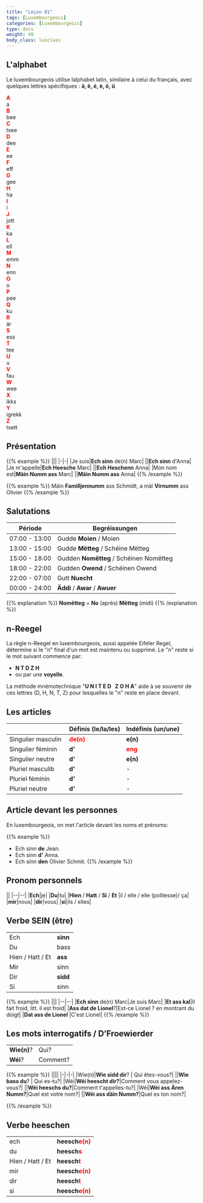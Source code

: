 ```yaml
---
title: "Leçon 01"
tags: [Luxembourgeois]
categories: [Luxembourgeois]
type: docs
weight: 40
body_class: luxclass
---
```



## L'alphabet

Le luxembourgeois utilise lalphabet latin, similaire à celui du français, avec quelques lettres spécifiques : **ä, ë, é, è, ö, ü**



<div class="container">
  <div class="row text-center">
    <div class="col-3 col-sm-2 col-md-1 mb-3"><span style="color: red;font-weight: bold;">A</span> <br> a</div>
    <div class="col-3 col-sm-2 col-md-1 mb-3"><span style="color: red;font-weight: bold;">B</span> <br> bee</div>
    <div class="col-3 col-sm-2 col-md-1 mb-3"><span style="color: red;font-weight: bold;">C</span> <br> tsee</div>
    <div class="col-3 col-sm-2 col-md-1 mb-3"><span style="color: red;font-weight: bold;">D</span> <br> dee</div>
    <div class="col-3 col-sm-2 col-md-1 mb-3"><span style="color: red;font-weight: bold;">E</span> <br> ee</div>
    <div class="col-3 col-sm-2 col-md-1 mb-3"><span style="color: red;font-weight: bold;">F</span> <br> eff</div>
    <div class="col-3 col-sm-2 col-md-1 mb-3"><span style="color: red;font-weight: bold;">G</span> <br> gee</div>
    <div class="col-3 col-sm-2 col-md-1 mb-3"><span style="color: red;font-weight: bold;">H</span> <br> ha</div>
    <div class="col-3 col-sm-2 col-md-1 mb-3"><span style="color: red;font-weight: bold;">I</span> <br> i</div>
    <div class="col-3 col-sm-2 col-md-1 mb-3"><span style="color: red;font-weight: bold;">J</span> <br> jott</div>
    <div class="col-3 col-sm-2 col-md-1 mb-3"><span style="color: red;font-weight: bold;">K</span> <br> ka</div>
    <div class="col-3 col-sm-2 col-md-1 mb-3"><span style="color: red;font-weight: bold;">L</span> <br> ell</div>
    <div class="col-3 col-sm-2 col-md-1 mb-3"><span style="color: red;font-weight: bold;">M</span> <br> emm</div>
    <div class="col-3 col-sm-2 col-md-1 mb-3"><span style="color: red;font-weight: bold;">N</span> <br> enn</div>
    <div class="col-3 col-sm-2 col-md-1 mb-3"><span style="color: red;font-weight: bold;">O</span> <br> o</div>
    <div class="col-3 col-sm-2 col-md-1 mb-3"><span style="color: red;font-weight: bold;">P</span> <br> pee</div>
    <div class="col-3 col-sm-2 col-md-1 mb-3"><span style="color: red;font-weight: bold;">Q</span> <br> ku</div>
    <div class="col-3 col-sm-2 col-md-1 mb-3"><span style="color: red;font-weight: bold;">R</span> <br> är</div>
    <div class="col-3 col-sm-2 col-md-1 mb-3"><span style="color: red;font-weight: bold;">S</span> <br> ess</div>
    <div class="col-3 col-sm-2 col-md-1 mb-3"><span style="color: red;font-weight: bold;">T</span> <br> tee</div>
    <div class="col-3 col-sm-2 col-md-1 mb-3"><span style="color: red;font-weight: bold;">U</span> <br> u</div>
    <div class="col-3 col-sm-2 col-md-1 mb-3"><span style="color: red;font-weight: bold;">V</span> <br> fau</div>
    <div class="col-3 col-sm-2 col-md-1 mb-3"><span style="color: red;font-weight: bold;">W</span> <br> wee</div>
    <div class="col-3 col-sm-2 col-md-1 mb-3"><span style="color: red;font-weight: bold;">X</span> <br> ikks</div>
    <div class="col-3 col-sm-2 col-md-1 mb-3"><span style="color: red;font-weight: bold;">Y</span> <br> igrekk</div>
    <div class="col-3 col-sm-2 col-md-1 mb-3"><span style="color: red;font-weight: bold;">Z</span> <br> tsett</div>
  </div>
</div>





## Présentation

{{% example %}}
|||
|-|-|
|Je suis|**Ech sinn** de(n) Marc|
||**Ech sinn** d'Anna|
|Je m'appelle|**Ech Heesche** Marc|
||**Ech Heschenn** Anna|
|Mon nom est|**Mäin Numm ass** Marc|
||**Mäin Numm ass** Anna|
{{% /example %}}


{{% example %}}
Mäin **Familljennumm** ass Schmidt, a mäi **Virnumm** ass Olivier
{{% /example %}}


## Salutations

|Période|Begréissungen|
|--|--|
|07:00 - 13:00|Gudde **Moien** / Moien|
|13:00 - 15:00|Gudde **Mëtteg** / Schéine Mëtteg|
|15:00 - 18:00|Gudden **Nomëtteg** / Schéinen Nomëtteg|
|18:00 - 22:00|Gudden **Owend** / Schéinen Owend|
|22:00 - 07:00|Gutt **Nuecht**|
|00:00 - 24:00 | **Äddi** / **Awar** / **Awuer** |

{{% explanation %}}
**Nomëtteg** = **No** (après) **Mëtteg** (midi)
{{% /explanation %}}

## n-Reegel

La règle n-Reegel en luxembourgeois, aussi appelée Eifeler Regel, détermine si le "n" final d'un mot est maintenu ou supprimé. Le "n" reste si le mot suivant commence par:
- **N T D Z H**
- ou par une **voyelle**. 

La méthode mnémotechnique "**U&nbsp;N&nbsp;I&nbsp;T&nbsp;E&nbsp;D&nbsp;&nbsp;&nbsp;Z&nbsp;O&nbsp;H&nbsp;A**" aide à se souvenir de ces lettres (D, H, N, T, Z) pour lesquelles le "n" reste en place devant.

## Les articles 

||Définis (le/la/les)|Indéfinis (un/une)|
|--|--|--|
|Singulier masculin |**<font color=red>de(n)</font>**|**e(n)**|
|Singulier féminin |**d'** |**<font color=red>eng</font>**|
|Singulier neutre |**d'** |**e(n)**|
|Pluriel masculib |**d'**|-|
|Pluriel féminin |**d'**|-|
|Pluriel neutre |**d'**|-|



## Article devant les personnes 

En luxembourgeois, on met l'article devant les noms et prénoms: 

{{% example %}}
- Ech sinn **de** Jean.
- Ech sinn **d'** Anna.
- Ech sinn **den** Olivier Schmit.
{{% /example %}}

## Pronom personnels

||
|--|--|
|**Ech**|je|
|**Du**|tu|
|**Hien** /  **Hatt** / **Si**  / **Et** |il / elle / elle (politesse)/ ça|
|**mir**|nous|
|**dir**|vous|
|**si**|ils / elles|

## Verbe SEIN (être)

|||
|--|--|
|Ech|**sinn**|
|Du|bass|
|Hien / Hatt / Et|**ass**|
|Mir|sinn|
|Dir|**sidd**|
|Si|sinn|

{{% example %}}
|||
|--|--|
|**Ech sinn** de(n) Marc|Je suis Marc|
|**Et ass kal**|Il fait froid, litt. il est froid|
|**Ass dat de Lionel**?|Est-ce Lionel ? en montrant du doigt|
|**Dat ass de Lionel** |C'est Lionel|
{{% /example %}}

## Les mots interrogatifs / D’Froewierder

|||
|-|-|
|**Wie(n)**? | Qui? |
|**Wéi**? | Comment? |

{{% example %}}
||||
|-|-|-|
|Wie(n)|**Wie sidd dir**? | Qui êtes-vous?|
||**Wie bass du**? | Qui es-tu?|
|Wéi|**Wéi heescht dir?**|Comment vous appelez-vous?|
||**Wéi heeschs du?**|Comment t'appelles-tu?|
|Wéi|**Wéi ass Ären Numm?**|Quel est votre nom?|
||**Wéi ass däin Numm?**|Quel es ton nom?|

{{% /example %}}

## Verbe heeschen

|||
|-|-|
|ech | **heesch<font color=red>e(n)</font>**|
|du | **heesch<font color=red>s</font>**|
|Hien / Hatt / Et | **heesch<font color=red>t</font>**|
|mir | **heesch<font color=red>e(n)</font>**|
|dir | **heesch<font color=red>t</font>**|
|si | **heesch<font color=red>e(n)</font>**|

